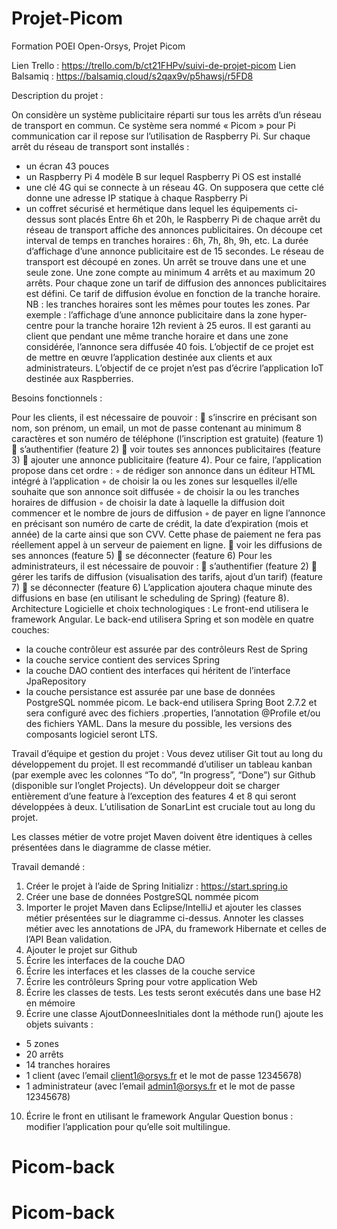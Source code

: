 # Projet-Picom
Formation POEI Open-Orsys, Projet Picom

Lien Trello : https://trello.com/b/ct21FHPv/suivi-de-projet-picom
Lien Balsamiq : https://balsamiq.cloud/s2qax9v/p5hawsj/r5FD8

Description du projet :

On considère un système publicitaire réparti sur tous les arrêts d’un réseau de transport en
commun.
Ce système sera nommé « Picom » pour Pi communication car il repose sur l’utilisation de
Raspberry Pi.
Sur chaque arrêt du réseau de transport sont installés :
- un écran 43 pouces
- un Raspberry Pi 4 modèle B sur lequel Raspberry Pi OS est installé
- une clé 4G qui se connecte à un réseau 4G. On supposera que cette clé donne une adresse IP
statique à chaque Raspberry Pi
- un coffret sécurisé et hermétique dans lequel les équipements ci-dessus sont placés
Entre 6h et 20h, le Raspberry Pi de chaque arrêt du réseau de transport affiche des annonces
publicitaires.
On découpe cet interval de temps en tranches horaires : 6h, 7h, 8h, 9h, etc.
La durée d’affichage d’une annonce publicitaire est de 15 secondes.
Le réseau de transport est découpé en zones. Un arrêt se trouve dans une et une seule zone. Une
zone compte au minimum 4 arrêts et au maximum 20 arrêts.
Pour chaque zone un tarif de diffusion des annonces publicitaires est défini. Ce tarif de diffusion
évolue en fonction de la tranche horaire.
NB : les tranches horaires sont les mêmes pour toutes les zones.
Par exemple : l’affichage d’une annonce publicitaire dans la zone hyper-centre pour la tranche
horaire 12h revient à 25 euros.
Il est garanti au client que pendant une même tranche horaire et dans une zone considérée,
l’annonce sera diffusée 40 fois.
L’objectif de ce projet est de mettre en œuvre l’application destinée aux clients et aux
administrateurs.
L’objectif de ce projet n’est pas d’écrire l’application IoT destinée aux Raspberries.

Besoins fonctionnels :

Pour les clients, il est nécessaire de pouvoir :
 s’inscrire en précisant son nom, son prénom, un email, un mot de passe contenant au
minimum 8 caractères et son numéro de téléphone (l’inscription est gratuite) (feature 1)
 s’authentifier (feature 2)
 voir toutes ses annonces publicitaires (feature 3)
 ajouter une annonce publicitaire (feature 4). Pour ce faire, l’application propose dans cet
ordre :
◦ de rédiger son annonce dans un éditeur HTML intégré à l’application
◦ de choisir la ou les zones sur lesquelles il/elle souhaite que son annonce soit diffusée
◦ de choisir la ou les tranches horaires de diffusion
◦ de choisir la date à laquelle la diffusion doit commencer et le nombre de jours de
diffusion
◦ de payer en ligne l’annonce en précisant son numéro de carte de crédit, la date
d’expiration (mois et année) de la carte ainsi que son CVV. Cette phase de paiement ne
fera pas réellement appel à un serveur de paiement en ligne.
 voir les diffusions de ses annonces (feature 5)
 se déconnecter (feature 6)
Pour les administrateurs, il est nécessaire de pouvoir :
 s’authentifier (feature 2)
 gérer les tarifs de diffusion (visualisation des tarifs, ajout d’un tarif) (feature 7)
 se déconnecter (feature 6)
L’application ajoutera chaque minute des diffusions en base (en utilisant le scheduling de Spring)
(feature 8).
Architecture Logicielle et choix technologiques :
Le front-end utilisera le framework Angular.
Le back-end utilisera Spring et son modèle en quatre couches:
- la couche contrôleur est assurée par des contrôleurs Rest de Spring
- la couche service contient des services Spring
- la couche DAO contient des interfaces qui héritent de l’interface JpaRepository
- la couche persistance est assurée par une base de données PostgreSQL nommée picom.
Le back-end utilisera Spring Boot 2.7.2 et sera configuré avec des fichiers .properties, l’annotation
@Profile et/ou des fichiers YAML.
Dans la mesure du possible, les versions des composants logiciel seront LTS.

Travail d’équipe et gestion du projet :
Vous devez utiliser Git tout au long du développement du projet.
Il est recommandé d’utiliser un tableau kanban (par exemple avec les colonnes “To do”, “In
progress”, “Done”) sur Github (disponible sur l’onglet Projects).
Un développeur doit se charger entièrement d’une feature à l’exception des features 4 et 8 qui
seront développées à deux.
L’utilisation de SonarLint est cruciale tout au long du projet.

Les classes métier de votre projet Maven doivent être identiques à celles présentées dans le diagramme de classe métier.

Travail demandé :
1. Créer le projet à l’aide de Spring Initializr : https://start.spring.io
2. Créer une base de données PostgreSQL nommée picom
3. Importer le projet Maven dans Eclipse/IntelliJ et ajouter les classes métier présentées sur le
diagramme ci-dessus. Annoter les classes métier avec les annotations de JPA, du framework
Hibernate et celles de l’API Bean validation.
4. Ajouter le projet sur Github
5. Écrire les interfaces de la couche DAO
6. Écrire les interfaces et les classes de la couche service
7. Écrire les contrôleurs Spring pour votre application Web
8. Écrire les classes de tests. Les tests seront exécutés dans une base H2 en mémoire
9. Écrire une classe AjoutDonneesInitiales dont la méthode run() ajoute les objets suivants :
- 5 zones
- 20 arrêts
- 14 tranches horaires
- 1 client (avec l’email client1@orsys.fr et le mot de passe 12345678)
- 1 administrateur (avec l’email admin1@orsys.fr et le mot de passe 12345678)
10. Écrire le front en utilisant le framework Angular
Question bonus : modifier l’application pour qu’elle soit multilingue.
# Picom-back
# Picom-back
